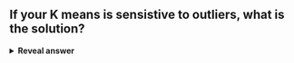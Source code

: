 ## If your K means is sensistive to outliers, what is the solution?
<details>
<summary><b>Reveal answer</b></summary>
Use a robust loss function
</details>
